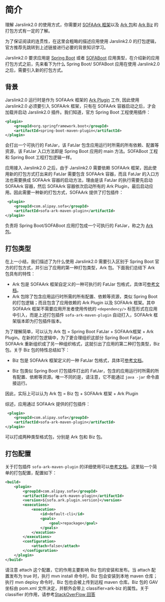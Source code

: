 # 简介
理解 Jarslink2.0 的使用方式，你需要对 [SOFAArk 框架](https://github.com/alipay/sofa-ark)以及 [Ark 包](../sofa-ark/ark-jar)和 [Ark Biz](../sofa-ark/ark-biz) 的打包方式有一定的了解。

为了保证阅读的连贯性，在这里会粗略的描述应用使用 Jarslink2.0 的打包逻辑，官方推荐先跳转到上述链接进行必要的背景知识学习。

Jarslink2.0 要求应用是 [Spring Boot](https://spring.io/projects/spring-boot) 或者 [SOFABoot](https://github.com/alipay/sofa-boot) 应用类型，在介绍新的应用打包方式之前，先来看下为什么 Spring Boot/ SOFABoot 应用在使用 Jarslink2.0 之后，需要引入新的打包方式。

## 背景
Jarslink2.0 运行时是作为 SOFAArk 框架的 [Ark Plugin](../sofa-ark/ark-plugin) 工作, 因此使用 Jarslink2.0 必须要引入 SOFAArk 框架，只有在 SOFAArk 容器启动之后，才会加载并启动 Jarslink2.0 插件。我们知道，官方 Spring Boot 工程使用插件：
```xml
<plugin>
    <groupId>org.springframework.boot</groupId>
    <artifactId>spring-boot-maven-plugin</artifactId>
</plugin>
```
会打出一个可执行的 FatJar，该 FatJar 包含应用运行时所需的所有依赖、配置等资源，该 FatJar 入口方法即是 Spring Boot 应用的 main 方法。SOFABoot 工程和 Spring Boot 工程打包逻辑一样。

应用接入 Jarslink2.0 之后，由于 Jarslink2.0 需要依赖 SOFAArk 框架，因此使用新的打包方式打出来的 FatJar 需要包含 SOFAArk 容器，而且 FatJar 的入口方法也需要换成 SOFAArk 容器的启动方法，理由是该 FatJar 的执行需要先启动 SOFAArk 容器，然后 SOFAArk 容器依次启动所有的 Ark Plugin，最后启动应用。因此需要一种新的打包方式，SOFAArk 提供了打包插件：
```xml
 <plugin>
    <groupId>com.alipay.sofa</groupId>
    <artifactId>sofa-ark-maven-plugin</artifactId>
</plugin>
```
负责将 Spring Boot/SOFABoot 应用打包成一个可执行的 FatJar，称之为 [Ark 包](../sofa-ark/ark-jar)。

## 打包类型
在上一小结，我们描述了为什么使用 Jarslink2.0 需要引入区别于 Spring Boot 官方的打包方式，并引出了应用的第一种打包类型，Ark 包。下面我们总结下 Ark 包具有的特性：

+ Ark 包是 SOFAArk 框架自定义的一种可执行的 FatJar 包格式，具体可[参考文档](../sofa-ark/ark-jar)。
+ Ark 包除了包含应用运行时所需的所有配置、依赖等资源，类似 Spring Boot的打包逻辑；而且包含了应用依赖的 Ark Plugin 以及 SOFAArk 框架。其中 SOFAArk 框架不需要应用开发者使用传统的 `<dependency/>` 标签形式在应用中引入，而是上述打包插件 `sofa-ark-maven-plugin` 自动打入，SOFAArk 框架版本即为打包插件版本。

为了理解简单，可以认为 Ark 包 = Spring Boot FatJar + SOFAArk框架 + Ark Plugin。在新的打包逻辑中，为了更合理组织这部分 Spring Boot Fatjar，SOFAArk 重新组织成了另一种组织格式，这就引出了应用的第二种打包类型，Biz 包。关于 Biz 包的特性总结如下：

+ Biz 包是 SOFAArk 框架定义的一种 FatJar 包格式，具体可[参考文档](../sofa-ark/ark-biz)。

+ Biz 包类似 Spring Boot 打包插件打出的 FatJar，包含的应用运行时所需的所有配置、依赖等资源。唯一不同的是，请注意，它不能通过 `java -jar` 命令直接运行。

因此，实际上可以认为 Ark 包 = Biz 包 + SOFAArk 框架 + Ark Plugin

综述，应用通过 SOFAArk 提供的打包插件：
```xml
 <plugin>
    <groupId>com.alipay.sofa</groupId>
    <artifactId>sofa-ark-maven-plugin</artifactId>
</plugin>
```
可以打成两种类型格式包，分别是 Ark 包和 Biz 包。

## 打包配置
关于打包插件 `sofa-ark-maven-plugin` 的详细使用可以[参考文档](../sofa-ark/ark-jar)。这里贴一个简单的打包配置，配置如下：

```xml
<build>
    <plugin>
        <groupId>com.alipay.sofa</groupId>
        <artifactId>sofa-ark-maven-plugin</artifactId>
        <version>${sofa.ark.plugin.version}</version>
        <executions>
            <execution>
                <id>default-cli</id>
                <goals>
                    <goal>repackage</goal>
                </goals>
            </excution>
        </executions>
        <configuration>
            <attach>false</attach>
        </configuration>
    </plugin>
</build>
```

请注意 attach 这个配置，它的作用主要影响 Biz 包的安装和发布。当 attach 配置发布为 true 时，执行 mvn install 命令时，Biz 包会安装到本地 maven 仓库；执行 mvn deploy 命令时，Biz 包也会被上传到远程 maven 仓库。Biz 包的 GAV 坐标由 pom.xml 文件决定，并额外会带上 classifier=ark-biz 的属性。关于 classifier 的作用，请参考[StackOverFlow 回答](https://stackoverflow.com/questions/20909634/what-is-the-purpose-of-mavens-dependency-declarations-classifier-property)

